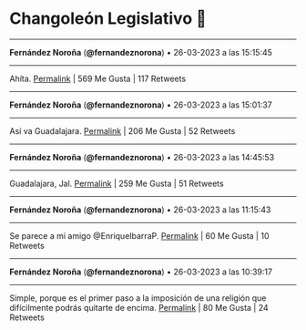 # Changoleón Legislativo 🙈
*****
**Fernández Noroña** (**@fernandeznorona**) • 26-03-2023 a las 15:15:45
*****
Ahíta.
[Permalink](https://twitter.com/fernandeznorona/status/1640130445714116608) | 569 Me Gusta | 117 Retweets
*****
**Fernández Noroña** (**@fernandeznorona**) • 26-03-2023 a las 15:01:37
*****
Así va Guadalajara.
[Permalink](https://twitter.com/fernandeznorona/status/1640126892798795776) | 206 Me Gusta | 52 Retweets
*****
**Fernández Noroña** (**@fernandeznorona**) • 26-03-2023 a las 14:45:53
*****
Guadalajara, Jal.
[Permalink](https://twitter.com/fernandeznorona/status/1640122933367435268) | 259 Me Gusta | 51 Retweets
*****
**Fernández Noroña** (**@fernandeznorona**) • 26-03-2023 a las 11:15:43
*****
Se parece a mi amigo ⁦@EnriqueIbarraP⁩.
[Permalink](https://twitter.com/fernandeznorona/status/1640070043252686848) | 60 Me Gusta | 10 Retweets
*****
**Fernández Noroña** (**@fernandeznorona**) • 26-03-2023 a las 10:39:17
*****
Simple, porque es el primer paso a la imposición de una religión que difícilmente podrás quitarte de encima.
[Permalink](https://twitter.com/fernandeznorona/status/1640060871048085504) | 80 Me Gusta | 24 Retweets